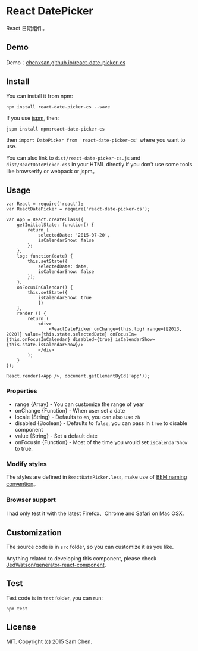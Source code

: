 # React DatePicker

React 日期组件。

## Demo

Demo：[chenxsan.github.io/react-date-picker-cs](http://chenxsan.github.io/react-date-picker-cs/)

## Install

You can install it from npm:

```
npm install react-date-picker-cs --save
```

If you use [jspm](https://github.com/jspm/jspm-cli), then:

```
jspm install npm:react-date-picker-cs
```
then `import DatePicker from 'react-date-picker-cs'` where you want to use.

You can also link to `dist/react-date-picker-cs.js` and `dist/ReactDatePicker.css` in your HTML directly if you don't use some tools like browserify or webpack or jspm。

## Usage

```
var React = require('react');
var ReactDatePicker = require('react-date-picker-cs');

var App = React.createClass({
	getInitialState: function() {
		return {
			selectedDate: '2015-07-20',
			isCalendarShow: false
		};
	},
	log: function(date) {
		this.setState({
			selectedDate: date,
			isCalendarShow: false
		});
	},
	onFocusInCalendar() {
		this.setState({
			isCalendarShow: true
			})
	},
	render () {
		return (
			<div>
				<ReactDatePicker onChange={this.log} range={[2013, 2020]} value={this.state.selectedDate} onFocusIn={this.onFocusInCalendar} disabled={true} isCalendarShow={this.state.isCalendarShow}/>
			</div>
		);
	}
});

React.render(<App />, document.getElementById('app'));
```

### Properties

* range {Array} - You can customize the range of year
* onChange {Function} - When user set a date
* locale {String} - Defaults to `en`, you can also use `zh`
* disabled {Boolean} - Defaults to `false`, you can pass in `true` to disable component
* value {String} - Set a default date
* onFocusIn {Function} - Most of the time you would set `isCalendarShow` to true.

### Modify styles

The styles are defined in `ReactDatePicker.less`, make use of [BEM naming convention](https://en.bem.info/method/definitions/)。

### Browser support

I had only test it with the latest Firefox、Chrome and Safari on Mac OSX.

## Customization

The source code is in `src` folder, so you can customize it as you like.

Anything related to developing this component, please check [JedWatson/generator-react-component](https://github.com/JedWatson/generator-react-component).

## Test

Test code is in `test` folder, you can run:

```
npm test
```

## License

MIT. Copyright (c) 2015 Sam Chen.
